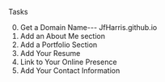 Tasks

0. Get a Domain Name--- JfHarris.github.io
1. Add an About Me section
2. Add a Portfolio Section
3. Add Your Resume
4. Link to Your Online Presence
5. Add Your Contact Information
